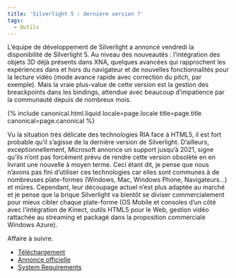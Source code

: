 ```yaml
---
title: 'Silverlight 5 : dernière version ?'
tags:
  - Outils
---
```


L’équipe de développement de Silverlight a annoncé vendredi la disponibilité de
Silverlight 5\. Au niveau des nouveautés : l’intégration des objets 3D déjà
présents dans XNA, quelques avancées qui rapprochent les expériences dans et
hors du navigateur et de nouvelles fonctionnalités pour la lecture vidéo (mode
avance rapide avec correction du pitch, par exemple). Mais la vraie plus-value
de cette version est la gestion des breackpoints dans les bindings, attendue
avec beaucoup d’impatience par la communauté depuis de nombreux mois.

<!-- more -->

{% include canonical.html.liquid
    locale=page.locale
    title=page.title
    canonical=page.canonical
%}

Vu la situation très délicate des technologies RIA face à HTML5, il est fort
probable qu’il s’agisse de la dernière version de Silverlight. D’ailleurs,
exceptionnellement, Microsoft annonce un support jusqu’à 2021, signe qu’ils
n’ont pas forcément prévu de rendre cette version obsolète en en livrant une
nouvelle à moyen terme. Ceci étant dit, je pense que nous n’avons pas fini
d’utiliser ces technologies car elles sont communes à de nombreuses plate-formes
(Windows, Mac, Windows Phone, Navigateurs…) et mûres. Cependant, leur découpage
actuel n’est plus adaptée au marché et je pense que la brique Silverlight va
bientôt se diviser commercialement pour mieux cibler chaque plate-forme (OS
Mobile et consoles d’un côté avec l’intégration de Kinect, outils HTML5 pour le
Web, gestion vidéo rattachée au streaming et packagé dans la proposition
commerciale Windows Azure).

Affaire à suivre.

- [Téléchargement](http://silverlight.dlservice.microsoft.com/download/F/8/C/F8C0EACB-92D0-4722-9B18-965DD2A681E9/30514.00/Silverlight_x64.exe)
- [Annonce officielle](http://blogs.msdn.com/b/silverlight/archive/2011/12/09/silverlight-5-available-for-download-today.aspx)
- [System Requirements](http://www.microsoft.com/silverlight/what-is-silverlight/#sys-req)
